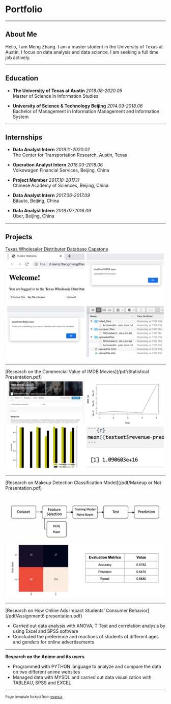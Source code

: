 # Portfolio
---

## About Me
   Hello, I am Meng Zhang. I am a master student in the University of Texas at Austin. I focus on data analysis and data science. I am seeking a full time job actively.
   
---

## Education

  * **The University of Texas at Austin**    *2018.08-2020.05*<br/> 
    Master of Science in Information Studies
    
  * **University of Science & Technology Beijing**    *2014.09-2018.06*<br/> 
    Bachelor of Management in Information Management and Information System 

---
## Internships

  * **Data Analyst Intern**    *2019.11-2020.02*<br/> 
    The Center for Transportation Research, Austin, Texas
    
  * **Operation Analyst Intern**    *2018.03-2018.06* <br/> 
    Volkswagen Financial Services, Beijing, China

  * **Project Member**    *2017.10-2017.11* <br/> 
    Chinese Academy of Sciences, Beijing, China
  
  * **Data Analyst Intern**    *2017.06-2017.09*<br/> 
    Bitauto, Beijing, China
  
  * **Data Analyst Intern**    *2016.07-2016.09* <br/> 
    Uber, Beijing, China
    
---
## Projects

[Texas Wholesaler Distributer Database Capstone](/sample_page)
<img src="images/capstone.jpg?raw=true"/>

---

[Research on the Commercial Value of IMDB Movies](/pdf/Statistical Presentation.pdf)
<img src="images/statistical.jpg?raw=true"/>

---

[Research on Makeup Detection Classification Model](/pdf/Makeup or Not Presentation.pdf)
<img src="images/makeup.jpg?raw=true"/>

---

[Research on How Online Ads Impact Students’ Consumer Behavior](/pdf/Assignment6 presentation.pdf)
   * Carried out data analysis with ANOVA, T Test and correlation analysis by using Excel and SPSS software
   * Concluded the preference and reactions of students of different ages and genders for online advertisements

---
**Research on the Anime and its users**
   * Programmed with PYTHON language to analyze and compare the data on two different anime websites
   * Managed data with MYSQL and carried out data visualization with TABLEAU, SPSS and EXCEL

---

<p style="font-size:11px">Page template forked from <a href="https://github.com/evanca/quick-portfolio">evanca</a></p>
<!-- Remove above link if you don't want to attibute -->
